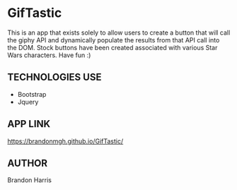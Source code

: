 # GifTastic #

This is an app that exists solely to allow users to create a button that will call the giphy API and dynamically populate the results from that API call into the DOM.  Stock buttons have been created associated with various Star Wars characters.  Have fun :) 

## TECHNOLOGIES USE ##

* Bootstrap
* Jquery

## APP LINK ## 

https://brandonmgh.github.io/GifTastic/

## AUTHOR ## 

Brandon Harris 